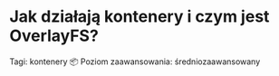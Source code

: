 # Jak działają kontenery i czym jest OverlayFS?

Tagi: kontenery 📦
Poziom zaawansowania: średniozaawansowany